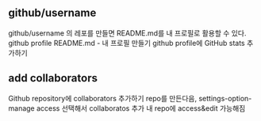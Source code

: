 
## github/username
github/username 의 레포를 만들면 README.md를 내 프로필로 활용할 수 있다.
github profile README.md - 내 프로필 만들기
github profile에 GitHub stats 추가하기

## add collaborators
Github repository에 collaborators 추가하기
repo를 만든다음, settings-option-manage access 선택해서 collaboratos 추가
내 repo에 access&edit 가능해짐

